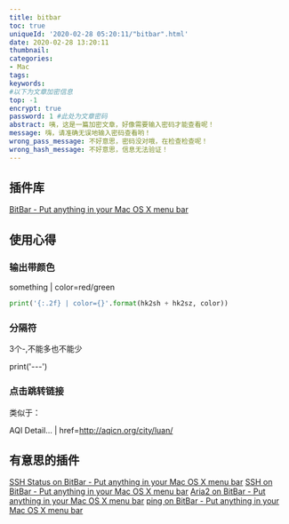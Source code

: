 ```yaml
---
title: bitbar
toc: true
uniqueId: '2020-02-28 05:20:11/"bitbar".html'
date: 2020-02-28 13:20:11
thumbnail:
categories:
- Mac
tags:
keywords:
#以下为文章加密信息
top: -1
encrypt: true
password: 1 #此处为文章密码
abstract: 咦，这是一篇加密文章，好像需要输入密码才能查看呢！
message: 嗨，请准确无误地输入密码查看哟！
wrong_pass_message: 不好意思，密码没对哦，在检查检查呢！
wrong_hash_message: 不好意思，信息无法验证！
---
```


## 插件库

[BitBar - Put anything in your Mac OS X menu bar](https://getbitbar.com/)

## 使用心得

### 输出带颜色

something | color=red/green

```python
print('{:.2f} | color={}'.format(hk2sh + hk2sz, color))   
```

### 分隔符

3个-,不能多也不能少

print('---')

### 点击跳转链接

类似于：

AQI Detail... | href=http://aqicn.org/city/luan/

## 有意思的插件

[SSH Status on BitBar - Put anything in your Mac OS X menu bar](https://getbitbar.com/plugins/Network/ssh-status.10min.sh)
[SSH on BitBar - Put anything in your Mac OS X menu bar](https://getbitbar.com/plugins/Network/ssh.sh)
[Aria2 on BitBar - Put anything in your Mac OS X menu bar](https://getbitbar.com/plugins/Network/aria2.3s.py)
[ping on BitBar - Put anything in your Mac OS X menu bar](https://getbitbar.com/plugins/Network/ping.10s.sh)

